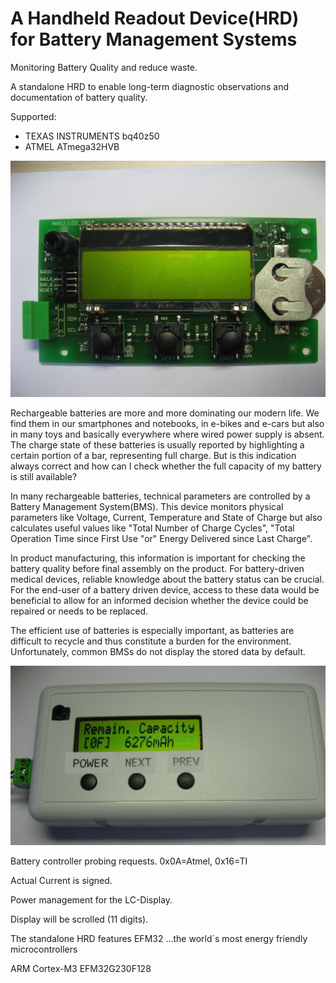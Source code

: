 ﻿# A Handheld Readout Device(HRD) for Battery Management Systems
Monitoring Battery Quality and reduce waste.

A standalone HRD to enable long-term diagnostic observations and 
documentation of battery quality.

Supported:

- TEXAS INSTRUMENTS bq40z50
- ATMEL ATmega32HVB

![My image](https://github.com/peterloes/HRD/blob/master/Getting_Started_Tutorial/2_Electronic_board.jpg)

Rechargeable batteries are more and more dominating our modern life.
We find them in our smartphones and notebooks, in e-bikes and e-cars but also in many toys and
basically everywhere where wired power supply is absent.
The charge state of these batteries is usually reported by highlighting a certain portion of a bar, representing full charge.
But is this indication always correct and how can I check whether the full capacity of my battery is still available?

In many rechargeable batteries, technical parameters are controlled by a Battery Management System(BMS).
This device monitors physical parameters like Voltage, Current, Temperature and State of Charge but also
calculates useful values like "Total Number of Charge Cycles", "Total Operation Time since First Use "or"
Energy Delivered since Last Charge".

In product manufacturing, this information is important for checking the battery quality before final assembly
on the product. For battery-driven medical devices, reliable knowledge about the battery status can be crucial.
For the end-user of a battery driven device, access to these data would be beneficial to allow for an informed decision
whether the device could be repaired or needs to be replaced.
 
The efficient use of batteries is especially important, as batteries are difficult to recycle and thus constitute a
burden for the environment. Unfortunately, common BMSs do not display the stored data by default.

![My image](https://github.com/peterloes/HRD/blob/master/Getting_Started_Tutorial/2_Mechanik_HRD.JPG)

Battery controller probing requests. 0x0A=Atmel, 0x16=TI

Actual Current is signed.

Power management for the LC-Display.

Display will be scrolled (11 digits).

The standalone HRD features EFM32 ...the world´s most energy friendly microcontrollers

ARM Cortex-M3 EFM32G230F128

